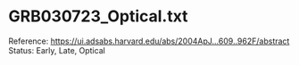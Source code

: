 # GRB030723_Optical.txt

Reference: https://ui.adsabs.harvard.edu/abs/2004ApJ...609..962F/abstract
Status: Early, Late, Optical